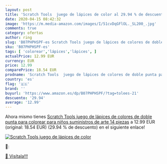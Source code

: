 ```yaml
---
layout: post
title: 'Scratch Tools  juego de lápices de color al 29.94 % de descuento'
date: 2020-04-15 08:42:32
image: 'https://m.media-amazon.com/images/I/51cvDqGFlOL._SL200_.jpg'
comments: true
category: ofertas
author: ring
slug: 'B07PHPHSPF-es Scratch Tools juego de lápices de colores de doble punta...'
sku: 'B07PHPHSPF-es'
tags: [ 'colorear','lápices','lápices', ]
actualPrice: 12.99 EUR
currency: EUR
price: 12.99
comparePrice: 18.54 EUR
prodname: 'Scratch Tools  juego de lápices de colores de doble punta para colorear para niños  suministros de arte 14 piezas'
country: 'es'
flag: '🇪🇸'
brand: ''
buyurl: 'https://www.amazon.es/dp/B07PHPHSPF/?tag=tolees-21'
descuento: '29.94'
average: '12.99'
---
```


Ahora mismo tienes [Scratch Tools  juego de lápices de colores de doble punta para colorear para niños  suministros de arte 14 piezas](https://www.amazon.es/dp/B07PHPHSPF/?tag=tolees-21) a 12.99 EUR (original: 18.54 EUR) (29.94 %  de descuento) en el siguiente enlace!

[![Scratch Tools  juego de lápices de color](https://m.media-amazon.com/images/I/51cvDqGFlOL._SL200_.jpg)](https://www.amazon.es/dp/B07PHPHSPF/?tag=tolees-21)

🔎:


[🛒 Visítala!!!](https://www.amazon.es/dp/B07PHPHSPF/?tag=tolees-21)
